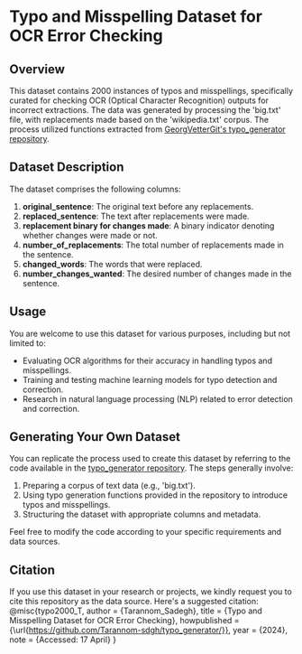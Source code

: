 # Typo and Misspelling Dataset for OCR Error Checking

## Overview

This dataset contains 2000 instances of typos and misspellings, specifically curated for checking OCR (Optical Character Recognition) outputs for incorrect extractions. The data was generated by processing the 'big.txt' file, with replacements made based on the 'wikipedia.txt' corpus. The process utilized functions extracted from [GeorgVetterGit's typo_generator repository](https://github.com/GeorgVetterGit/typo_generator/tree/main).

## Dataset Description

The dataset comprises the following columns:

1. **original_sentence**: The original text before any replacements.
2. **replaced_sentence**: The text after replacements were made.
3. **replacement binary for changes made**: A binary indicator denoting whether changes were made or not.
4. **number_of_replacements**: The total number of replacements made in the sentence.
5. **changed_words**: The words that were replaced.
6. **number_changes_wanted**: The desired number of changes made in the sentence.

## Usage

You are welcome to use this dataset for various purposes, including but not limited to:

- Evaluating OCR algorithms for their accuracy in handling typos and misspellings.
- Training and testing machine learning models for typo detection and correction.
- Research in natural language processing (NLP) related to error detection and correction.

## Generating Your Own Dataset

You can replicate the process used to create this dataset by referring to the code available in the [typo_generator repository](https://github.com/GeorgVetterGit/typo_generator/tree/main). The steps generally involve:

1. Preparing a corpus of text data (e.g., 'big.txt').
2. Using typo generation functions provided in the repository to introduce typos and misspellings.
3. Structuring the dataset with appropriate columns and metadata.

Feel free to modify the code according to your specific requirements and data sources.

## Citation

If you use this dataset in your research or projects, we kindly request you to cite this repository as the data source. Here's a suggested citation:
@misc{typo2000_T,
author = {Tarannom_Sadegh},
title = {Typo and Misspelling Dataset for OCR Error Checking},
howpublished = {\url{https://github.com/Tarannom-sdgh/typo_generator/}},
year = {2024},
note = {Accessed: 17 April}
}
